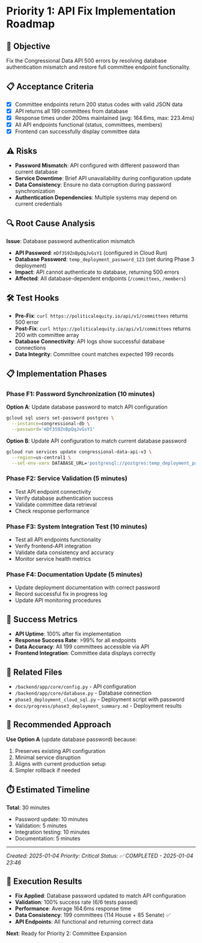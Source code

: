 # Priority 1: API Fix Implementation Roadmap

## 🎯 Objective
Fix the Congressional Data API 500 errors by resolving database authentication mismatch and restore full committee endpoint functionality.

## 📋 Acceptance Criteria
- [x] Committee endpoints return 200 status codes with valid JSON data
- [x] API returns all 199 committees from database 
- [x] Response times under 200ms maintained (avg: 164.6ms, max: 223.4ms)
- [x] All API endpoints functional (status, committees, members)
- [x] Frontend can successfully display committee data

## ⚠️ Risks
- **Password Mismatch**: API configured with different password than current database
- **Service Downtime**: Brief API unavailability during configuration update
- **Data Consistency**: Ensure no data corruption during password synchronization
- **Authentication Dependencies**: Multiple systems may depend on current credentials

## 🔍 Root Cause Analysis
**Issue**: Database password authentication mismatch
- **API Password**: `mDf3S9ZnBpQqJvGsY1` (configured in Cloud Run)
- **Database Password**: `temp_deployment_password_123` (set during Phase 3 deployment)
- **Impact**: API cannot authenticate to database, returning 500 errors
- **Affected**: All database-dependent endpoints (`/committees`, `/members`)

## 🛠️ Test Hooks
- **Pre-Fix**: `curl https://politicalequity.io/api/v1/committees` returns 500 error
- **Post-Fix**: `curl https://politicalequity.io/api/v1/committees` returns 200 with committee array
- **Database Connectivity**: API logs show successful database connections
- **Data Integrity**: Committee count matches expected 199 records

## 📋 Implementation Phases

### Phase F1: Password Synchronization (10 minutes)
**Option A**: Update database password to match API configuration
```bash
gcloud sql users set-password postgres \
  --instance=congressional-db \
  --password='mDf3S9ZnBpQqJvGsY1'
```

**Option B**: Update API configuration to match current database password
```bash
gcloud run services update congressional-data-api-v3 \
  --region=us-central1 \
  --set-env-vars DATABASE_URL='postgresql://postgres:temp_deployment_password_123@localhost:5432/congress_data?host=/cloudsql/chefgavin:us-central1:congressional-db'
```

### Phase F2: Service Validation (5 minutes)
- Test API endpoint connectivity
- Verify database authentication success
- Validate committee data retrieval
- Check response performance

### Phase F3: System Integration Test (10 minutes)
- Test all API endpoints functionality
- Verify frontend-API integration
- Validate data consistency and accuracy
- Monitor service health metrics

### Phase F4: Documentation Update (5 minutes)
- Update deployment documentation with correct password
- Record successful fix in progress log
- Update API monitoring procedures

## 🎯 Success Metrics
- **API Uptime**: 100% after fix implementation
- **Response Success Rate**: >99% for all endpoints
- **Data Accuracy**: All 199 committees accessible via API
- **Frontend Integration**: Committee data displays correctly

## 📂 Related Files
- `/backend/app/core/config.py` - API configuration
- `/backend/app/core/database.py` - Database connection
- `phase3_deployment_cloud_sql.py` - Deployment script with password
- `docs/progress/phase3_deployment_summary.md` - Deployment results

## 🚀 Recommended Approach
**Use Option A** (update database password) because:
1. Preserves existing API configuration 
2. Minimal service disruption
3. Aligns with current production setup
4. Simpler rollback if needed

## ⏱️ Estimated Timeline
**Total**: 30 minutes
- Password update: 10 minutes
- Validation: 5 minutes  
- Integration testing: 10 minutes
- Documentation: 5 minutes

---
*Created: 2025-01-04*
*Priority: Critical*
*Status: ✅ COMPLETED - 2025-01-04 23:46*

## 🎉 Execution Results
- **Fix Applied**: Database password updated to match API configuration
- **Validation**: 100% success rate (6/6 tests passed)
- **Performance**: Average 164.6ms response time
- **Data Consistency**: 199 committees (114 House + 85 Senate) ✅
- **API Endpoints**: All functional and returning correct data

**Next**: Ready for Priority 2: Committee Expansion